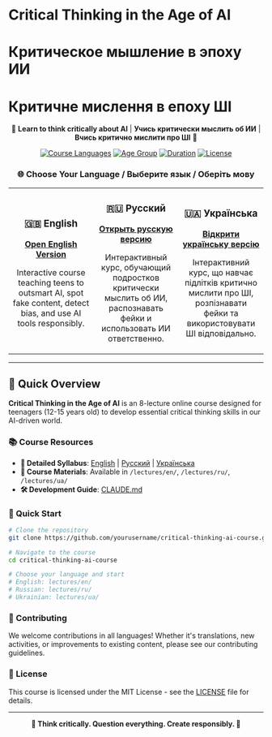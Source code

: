 # Critical Thinking in the Age of AI
# Критическое мышление в эпоху ИИ  
# Критичне мислення в епоху ШІ

<div align="center">

🤖 **Learn to think critically about AI** | **Учись критически мыслить об ИИ** | **Вчись критично мислити про ШІ** 🧠

[![Course Languages](https://img.shields.io/badge/Languages-EN%20%7C%20RU%20%7C%20UA-blue)](README.md)
[![Age Group](https://img.shields.io/badge/Age-12--15-green)](README.md)
[![Duration](https://img.shields.io/badge/Duration-8%20Lectures-orange)](README.md)
[![License](https://img.shields.io/badge/License-MIT-yellow)](LICENSE)

### 🌐 Choose Your Language / Выберите язык / Оберіть мову

<table>
<tr>
<td align="center" width="33%">

### 🇬🇧 English
[**Open English Version**](README-en.md)

Interactive course teaching teens to outsmart AI, spot fake content, detect bias, and use AI tools responsibly.

</td>
<td align="center" width="33%">

### 🇷🇺 Русский
[**Открыть русскую версию**](README-ru.md)

Интерактивный курс, обучающий подростков критически мыслить об ИИ, распознавать фейки и использовать ИИ ответственно.

</td>
<td align="center" width="33%">

### 🇺🇦 Українська
[**Відкрити українську версію**](README-ua.md)

Інтерактивний курс, що навчає підлітків критично мислити про ШІ, розпізнавати фейки та використовувати ШІ відповідально.

</td>
</tr>
</table>

</div>

---

## 🎯 Quick Overview

**Critical Thinking in the Age of AI** is an 8-lecture online course designed for teenagers (12-15 years old) to develop essential critical thinking skills in our AI-driven world.

### 📚 Course Resources

- **📖 Detailed Syllabus**: [English](course-overview/syllabus.md) | [Русский](course-overview/syllabus-ru.md) | [Українська](course-overview/syllabus-ua.md)
- **📂 Course Materials**: Available in `/lectures/en/`, `/lectures/ru/`, `/lectures/ua/`
- **🛠️ Development Guide**: [CLAUDE.md](CLAUDE.md)

### 🚀 Quick Start

```bash
# Clone the repository
git clone https://github.com/yourusername/critical-thinking-ai-course.git

# Navigate to the course
cd critical-thinking-ai-course

# Choose your language and start
# English: lectures/en/
# Russian: lectures/ru/
# Ukrainian: lectures/ua/
```

### 🤝 Contributing

We welcome contributions in all languages! Whether it's translations, new activities, or improvements to existing content, please see our contributing guidelines.

### 📄 License

This course is licensed under the MIT License - see the [LICENSE](LICENSE) file for details.

---

<div align="center">

**🧠 Think critically. Question everything. Create responsibly. 🤖**

</div>